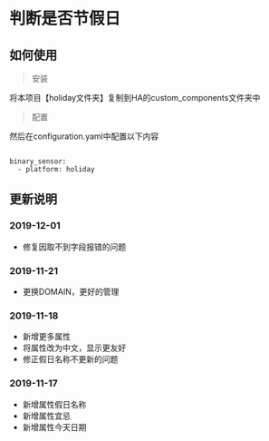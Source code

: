  # 判断是否节假日

 ## 如何使用

> 安装

 将本项目【holiday文件夹】复制到HA的custom_components文件夹中

> 配置

 然后在configuration.yaml中配置以下内容

```

binary_sensor:
  - platform: holiday

```

## 更新说明

### 2019-12-01
- 修复因取不到字段报错的问题

### 2019-11-21
- 更换DOMAIN，更好的管理

### 2019-11-18
- 新增更多属性
- 将属性改为中文，显示更友好
- 修正假日名称不更新的问题

### 2019-11-17
- 新增属性假日名称
- 新增属性宜忌
- 新增属性今天日期
